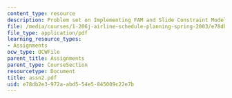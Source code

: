 ```yaml
---
content_type: resource
description: Problem set on Implementing FAM and Slide Constraint Modeling
file: /media/courses/1-206j-airline-schedule-planning-spring-2003/e78db2e3972aabd554e5845009c22e7b_assn2.pdf
file_type: application/pdf
learning_resource_types:
- Assignments
ocw_type: OCWFile
parent_title: Assignments
parent_type: CourseSection
resourcetype: Document
title: assn2.pdf
uid: e78db2e3-972a-abd5-54e5-845009c22e7b
---
```

